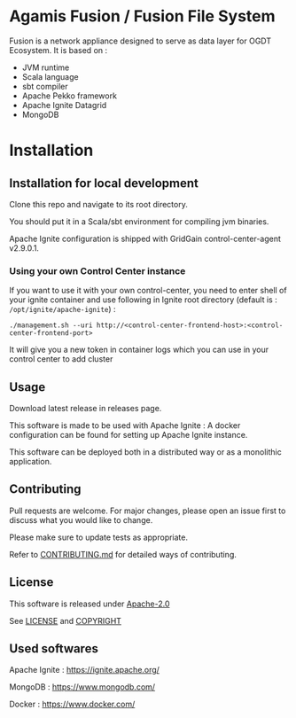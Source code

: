 # Agamis Fusion / Fusion File System

Fusion is a network appliance designed to serve as data layer for OGDT Ecosystem.
It is based on :
- JVM runtime
- Scala language
- sbt compiler
- Apache Pekko framework
- Apache Ignite Datagrid
- MongoDB

# Installation

## Installation for local development

Clone this repo and navigate to its root directory.

You should put it in a Scala/sbt environment for compiling jvm binaries.

Apache Ignite configuration is shipped with GridGain control-center-agent v2.9.0.1.

### Using your own Control Center instance

If you want to use it with your own control-center, you need to enter shell of your ignite container and use following in Ignite root directory (default is : ```/opt/ignite/apache-ignite```) :
```
./management.sh --uri http://<control-center-frontend-host>:<control-center-frontend-port>
```

It will give you a new token in container logs which you can use in your control center to add cluster

## Usage

Download latest release in releases page.

This software is made to be used with Apache Ignite : A docker configuration can be found for setting up Apache Ignite instance.

This software can be deployed both in a distributed way or as a monolithic application.

## Contributing
Pull requests are welcome. For major changes, please open an issue first to discuss what you would like to change.

Please make sure to update tests as appropriate.

Refer to [CONTRIBUTING.md](CONTRIBUTING.md) for detailed ways of contributing.

## License
This software is released under [Apache-2.0](https://choosealicense.com/licenses/apache-2.0/)

See [LICENSE](LICENSE) and [COPYRIGHT](COPYRIGHT)

## Used softwares
Apache Ignite : https://ignite.apache.org/

MongoDB : https://www.mongodb.com/

Docker : https://www.docker.com/